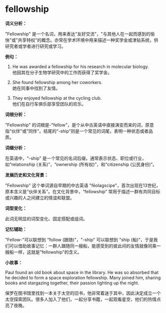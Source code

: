# fellowship

**词义分析：**

  

"Fellowship" 是一个名词，用来表达"友好交流"，"与其他人在一起而感到的愉快"或"共享特权"的概念。亦常在学术环境中用来描述一种奖学金或津贴系统，供研究者或学者进行研究或学习。

  

**例句：**

  

1.  He was awarded a fellowship for his research in molecular biology.  
    他因其在分子生物学研究中的工作而获得了奖学金。
    
      
    
2.  She found fellowship among her coworkers.  
    她在同事中找到了友情。
    
      
    
3.  They enjoyed fellowship at the cycling club.  
    他们在自行车俱乐部享受团队的欢乐。
    
      
    

  

**词根分析：**

  

"Fellowship" 的词根是-"fellow"，是个从中古英语中直接演变而来的词，原意指"伙伴"或"同伴"。结尾的“-ship”则是一个常见的词尾，表明一种状态或者品质。

  

**词缀分析：**

  

在英语中，"-ship" 是一个常见的名词后缀，通常表示状态、职位或行业，如“relationship (关系)”，“ownership (所有权)”，和“citizenship (公民身份)”。

  

**发展历史和文化背景：**

  

"Fellowship" 这个单词源自早期的中古英语 "fēolagscipe"，首次出现在13世纪，原本含义是"伙伴关系"。在文化背景中，“fellowship” 常用于描述一群有共同目标或兴趣的人之间建立的情谊和联盟。

  

**词型变化：**

  

此词无明显的词型变化、固定搭配或组词。

  

**记忆辅助：**

  

"Fellow-"可以联想到 "follow (跟随)"，"-ship" 可以联想到 "ship (船)"，于是我们可以借助故事记忆：一群人跟随同一艘船，能感受到的彼此间的友情就像同乘一艘船一样，这就是"fellowship"的含义。

  

**小故事：**

  

Paul found an old book about space in the library. He was so absorbed that he decided to form a space exploration fellowship. Many joined him, sharing books and stargazing together, their passion lighting up the night.

  

保罗在图书馆里找到一本关于太空的旧书，他非常着迷于其中，因此决定成立一个太空探索团队。很多人加入了他们，一起分享书籍，一起观看星空，他们的热情点亮了夜晚。
